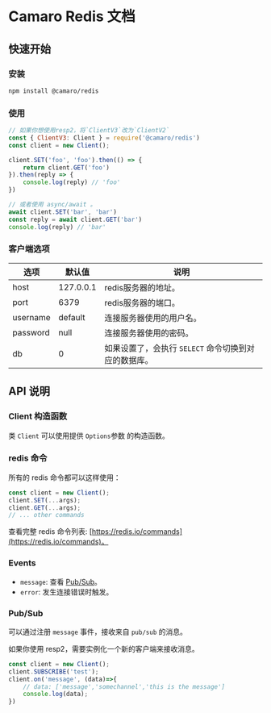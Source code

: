 # Camaro Redis 文档

## 快速开始

### 安装

```bash
npm install @camaro/redis
```

### 使用

```js
// 如果你想使用resp2，将`ClientV3`改为`ClientV2`
const { ClientV3: Client } = require('@camaro/redis')
const client = new Client();

client.SET('foo', 'foo').then(() => {
    return client.GET('foo')
}).then(reply => {
    console.log(reply) // 'foo'
})

// 或者使用 async/await 。
await client.SET('bar', 'bar')
const reply = await client.GET('bar')
console.log(reply) // 'bar'
```

### 客户端选项

| 选项 | 默认值 | 说明 |
| --- | --- | --- |
| host | 127.0.0.1 | redis服务器的地址。 |
| port | 6379 | redis服务器的端口。 |
| username | default | 连接服务器使用的用户名。 |
| password | null | 连接服务器使用的密码。 |
| db | 0 | 如果设置了，会执行 `SELECT` 命令切换到对应的数据库。 |

## API 说明

### Client 构造函数

类 `Client` 可以使用提供 `Options`参数 的构造函数。

### redis 命令

所有的 redis 命令都可以这样使用：

```js
const client = new Client();
client.SET(...args);
client.GET(...args);
// ... other commands
```

查看完整 redis 命令列表: [https://redis.io/commands](https://redis.io/commands)。

### Events

+ `message`: 查看 [Pub/Sub](#Pub/Sub)。
+ `error`: 发生连接错误时触发。

### Pub/Sub

可以通过注册 `message` 事件，接收来自 `pub/sub` 的消息。

如果你使用 resp2，需要实例化一个新的客户端来接收消息。

```js
const client = new Client();
client.SUBSCRIBE('test');
client.on('message', (data)=>{
    // data: ['message','somechannel','this is the message']
    console.log(data);    
})
```